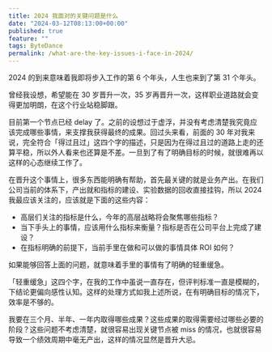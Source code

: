 ```yaml
---
title: 2024 我面对的关键问题是什么
date: "2024-03-12T08:13:00+00:00"
published: true
feature: ""
tags: ByteDance
permalink: /what-are-the-key-issues-i-face-in-2024/
---
```


2024 的到来意味着我即将步入工作的第 6 个年头，人生也来到了第 31 个年头。

曾经我设想，希望能在 30 岁晋升一次，35 岁再晋升一次，这样职业道路就会变得更加明朗，在这个行业站稳脚跟。

目前第一个节点已经 delay 了。之前的设想过于虚浮，并没有考虑清楚我究竟应该完成哪些事情，来支撑我获得最终的成果。回过头来看，前面的 30 年对我来说，完全符合「得过且过」这四个字的描述，只是因为在得过且过的道路上走的还算平稳，所以外人看来也还算是不差。一旦到了有了明确目标的时候，就很难再以这样的心态继续工作了。

在晋升这个事情上，很多东西能明确有帮助，首先最关键的就是业务产出。在我们公司当前的体系下，产出就和指标的建设、实验数据的回收直接挂钩，所以 2024 我最应该关注的，应该就是下面的这些内容：

- 高层们关注的指标是什么，今年的高层战略将会聚焦哪些指标？
- 当下手头上的事情，应该用什么指标来衡量？指标是否在公司平台上完成了建设？
- 在指标明确的前提下，当前手里在做和可以做的事情具体 ROI 如何？

如果能够回答上面的问题，就意味着手里的事情有了明确的轻重缓急。

「轻重缓急」这四个字，在我的工作中虽说一直存在，但评判标准一直是模糊的，下结论更偏向感性认知。这样的处理方式如我上述所说，在有明确目标的情况下，效率是不够的。

我要在三个月、半年、一年内取得哪些成果？这些成果的取得需要经过哪些必要的阶段？这些问题不考虑清楚，就很容易出现关键节点被 miss 的情况，也就很容易导致一个绩效周期中毫无产出，这样的情况显然是晋升大忌。
